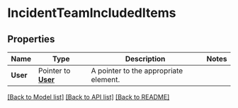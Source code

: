 # IncidentTeamIncludedItems

## Properties

Name | Type | Description | Notes
---- | ---- | ----------- | ------
**User** | Pointer to [**User**](User.md) | A pointer to the appropriate element. |


[[Back to Model list]](../README.md#documentation-for-models) [[Back to API list]](../README.md#documentation-for-api-endpoints) [[Back to README]](../README.md)


